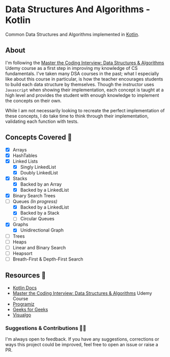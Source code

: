 # Data Structures And Algorithms - Kotlin

Common Data Structures and Algorithms implemented in [Kotlin](https://kotlinlang.org/).

## About

I'm following the [Master the Coding Interview: Data Structures & Algorithms](https://www.udemy.com/course/master-the-coding-interview-data-structures-algorithms/) Udemy course as a first step in improving my knowledge of CS fundamentals. I've taken many DSA courses in the past; what I especially like about this course in particular, is how the teacher encourages students to build each data structure by themselves. Though the instructor uses `Javascript` when showing their implementation, each concept is taught at a high level and provides the student with enough knowledge to implement the concepts on their own. 


While I am not necessarily looking to recreate the perfect implementation of these concepts, I do take time to think through their implementation, validating each function with tests.


## Concepts Covered 💎
- [x] Arrays
- [x] HashTables
- [x] Linked Lists
  - [x] Singly LinkedList
  - [x] Doubly LinkedList
- [x] Stacks
  - [x] Backed by an Array
  - [x] Backed by a LinkedList
- [x] Binary Search Trees
- [ ] Queues _(In progress)_
  - [x] Backed by a LinkedList
  - [x] Backed by a Stack
  - [ ] Circular Queues
- [x] Graphs
  - [x] Unidirectional Graph
- [ ] Trees
- [ ] Heaps
- [ ] Linear and Binary Search
- [ ] Heapsort
- [ ] Breath-First & Depth-First Search

## Resources 📓
- [Kotlin Docs](https://kotlinlang.org/docs/home.html)
- [Master the Coding Interview: Data Structures & Algorithms](https://www.udemy.com/course/master-the-coding-interview-data-structures-algorithms/) Udemy Course
- [Programiz](https://www.programiz.com/dsa)
- [Geeks for Geeks](https://www.geeksforgeeks.org/)
- [Visualgo](https://visualgo.net/en)

### Suggestions & Contributions 💪🏾
I'm always open to feedback. If you have any suggestions, corrections or ways this project could be improved, feel free to open an issue or raise a PR.
